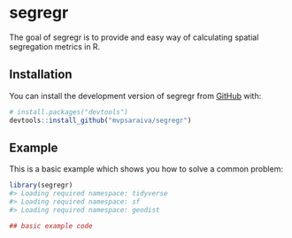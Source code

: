 
<!-- README.md is generated from README.Rmd. Please edit that file -->

# segregr

<!-- badges: start -->
<!-- badges: end -->

The goal of segregr is to provide and easy way of calculating spatial
segregation metrics in R.

## Installation

You can install the development version of segregr from
[GitHub](https://github.com/) with:

``` r
# install.packages("devtools")
devtools::install_github("mvpsaraiva/segregr")
```

## Example

This is a basic example which shows you how to solve a common problem:

``` r
library(segregr)
#> Loading required namespace: tidyverse
#> Loading required namespace: sf
#> Loading required namespace: geodist

## basic example code
```
